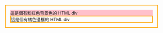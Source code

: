 <div style="border:2px orange solid;padding:15px;">
<div style="background-color:pink;">這是個有粉紅色背景色的 HTML div</div>
<div style="border:2px orange solid;">這是個有橘色邊框的 HTML div</div>
